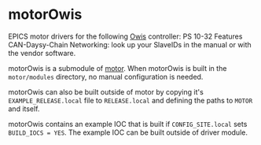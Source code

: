 # motorOwis
EPICS motor drivers for the following [Owis](https://www.owis.eu/en/products/article/PS-10-32-SM/0) controller: PS 10-32
Features CAN-Daysy-Chain Networking: look up your SlaveIDs in the manual or with the vendor software. 

motorOwis is a submodule of [motor](https://github.com/epics-modules/motor).  When motorOwis is built in the ``motor/modules`` directory, no manual configuration is needed.

motorOwis can also be built outside of motor by copying it's ``EXAMPLE_RELEASE.local`` file to ``RELEASE.local`` and defining the paths to ``MOTOR`` and itself.

motorOwis contains an example IOC that is built if ``CONFIG_SITE.local`` sets ``BUILD_IOCS = YES``.  The example IOC can be built outside of driver module.
